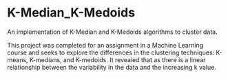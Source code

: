 # K-Median_K-Medoids
An implementation of K-Median and K-Medoids algorithms to cluster data.

This project was completed for an assignment in a Machine Learning course and seeks to explore the differences in the clustering
techniques: K-means, K-medians, and K-medoids. It revealed that as there is a linear relationship between the variability in the data
and the increasing k value.
